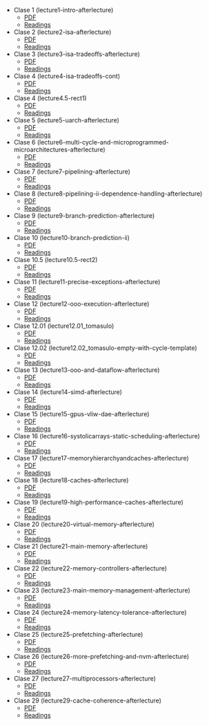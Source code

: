 * Clase 1 (lecture1-intro-afterlecture)
	* [PDF](pdf/onur-447-spring15-lecture1-intro-afterlecture.pdf)
	* [Readings](readings/lecture01)
* Clase 2 (lecture2-isa-afterlecture)
	* [PDF](pdf/onur-447-spring15-lecture2-isa-afterlecture.pdf)
	* [Readings](readings/lecture02)
* Clase 3 (lecture3-isa-tradeoffs-afterlecture)
	* [PDF](pdf/onur-447-spring15-lecture3-isa-tradeoffs-afterlecture.pdf)
	* [Readings](readings/lecture03)
* Clase 4 (lecture4-isa-tradeoffs-cont)
	* [PDF](pdf/onur-447-spring15-lecture4-isa-tradeoffs-cont.pdf)
	* [Readings](readings/lecture04)
* Clase 4 (lecture4.5-rect1)
	* [PDF](pdf/onur-447-spring15-lecture4.5-rect1.pdf)
	* [Readings](readings/lecture04)
* Clase 5 (lecture5-uarch-afterlecture)
	* [PDF](pdf/onur-447-spring15-lecture5-uarch-afterlecture.pdf)
	* [Readings](readings/lecture05)
* Clase 6 (lecture6-multi-cycle-and-microprogrammed-microarchitectures-afterlecture)
	* [PDF](pdf/onur-447-spring15-lecture6-multi-cycle-and-microprogrammed-microarchitectures-afterlecture.pdf)
	* [Readings](readings/lecture06)
* Clase 7 (lecture7-pipelining-afterlecture)
	* [PDF](pdf/onur-447-spring15-lecture7-pipelining-afterlecture.pdf)
	* [Readings](readings/lecture07)
* Clase 8 (lecture8-pipelining-ii-dependence-handling-afterlecture)
	* [PDF](pdf/onur-447-spring15-lecture8-pipelining-ii-dependence-handling-afterlecture.pdf)
	* [Readings](readings/lecture08)
* Clase 9 (lecture9-branch-prediction-afterlecture)
	* [PDF](pdf/onur-447-spring15-lecture9-branch-prediction-afterlecture.pdf)
	* [Readings](readings/lecture09)
* Clase 10 (lecture10-branch-prediction-ii)
	* [PDF](pdf/onur-447-spring15-lecture10-branch-prediction-ii.pdf)
	* [Readings](readings/lecture10)
* Clase 10.5 (lecture10.5-rect2)
	* [PDF](pdf/onur-447-spring15-lecture10.5-rect2.pdf)
	* [Readings](readings/lecture10)
* Clase 11 (lecture11-precise-exceptions-afterlecture)
	* [PDF](pdf/onur-447-spring15-lecture11-precise-exceptions-afterlecture.pdf)
	* [Readings](readings/lecture11)
* Clase 12 (lecture12-ooo-execution-afterlecture)
	* [PDF](pdf/onur-447-spring15-lecture12-ooo-execution-afterlecture.pdf)
	* [Readings](readings/lecture12)
* Clase 12.01 (lecture12.01_tomasulo)
	* [PDF](pdf/onur-447-spring15-lecture12.01_tomasulo.pdf)
	* [Readings](readings/lecture12)
* Clase 12.02 (lecture12.02_tomasulo-empty-with-cycle-template)
	* [PDF](pdf/onur-447-spring15-lecture12.02_tomasulo-empty-with-cycle-template.pdf)
	* [Readings](readings/lecture12)
* Clase 13 (lecture13-ooo-and-dataflow-afterlecture)
	* [PDF](pdf/onur-447-spring15-lecture13-ooo-and-dataflow-afterlecture.pdf)
	* [Readings](readings/lecture13)
* Clase 14 (lecture14-simd-afterlecture)
	* [PDF](pdf/onur-447-spring15-lecture14-simd-afterlecture.pdf)
	* [Readings](readings/lecture14)
* Clase 15 (lecture15-gpus-vliw-dae-afterlecture)
	* [PDF](pdf/onur-447-spring15-lecture15-gpus-vliw-dae-afterlecture.pdf)
	* [Readings](readings/lecture15)
* Clase 16 (lecture16-systolicarrays-static-scheduling-afterlecture)
	* [PDF](pdf/onur-447-spring15-lecture16-systolicarrays-static-scheduling-afterlecture.pdf)
	* [Readings](readings/lecture16)
* Clase 17 (lecture17-memoryhierarchyandcaches-afterlecture)
	* [PDF](pdf/onur-447-spring15-lecture17-memoryhierarchyandcaches-afterlecture.pdf)
	* [Readings](readings/lecture17)
* Clase 18 (lecture18-caches-afterlecture)
	* [PDF](pdf/onur-447-spring15-lecture18-caches-afterlecture.pdf)
	* [Readings](readings/lecture18)
* Clase 19 (lecture19-high-performance-caches-afterlecture)
	* [PDF](pdf/onur-447-spring15-lecture19-high-performance-caches-afterlecture.pdf)
	* [Readings](readings/lecture19)
* Clase 20 (lecture20-virtual-memory-afterlecture)
	* [PDF](pdf/onur-447-spring15-lecture20-virtual-memory-afterlecture.pdf)
	* [Readings](readings/lecture20)
* Clase 21 (lecture21-main-memory-afterlecture)
	* [PDF](pdf/onur-447-spring15-lecture21-main-memory-afterlecture.pdf)
	* [Readings](readings/lecture21)
* Clase 22 (lecture22-memory-controllers-afterlecture)
	* [PDF](pdf/onur-447-spring15-lecture22-memory-controllers-afterlecture.pdf)
	* [Readings](readings/lecture22)
* Clase 23 (lecture23-main-memory-management-afterlecture)
	* [PDF](pdf/onur-447-spring15-lecture23-main-memory-management-afterlecture.pdf)
	* [Readings](readings/lecture23)
* Clase 24 (lecture24-memory-latency-tolerance-afterlecture)
	* [PDF](pdf/onur-447-spring15-lecture24-memory-latency-tolerance-afterlecture.pdf)
	* [Readings](readings/lecture24)
* Clase 25 (lecture25-prefetching-afterlecture)
	* [PDF](pdf/onur-447-spring15-lecture25-prefetching-afterlecture.pdf)
	* [Readings](readings/lecture25)
* Clase 26 (lecture26-more-prefetching-and-nvm-afterlecture)
	* [PDF](pdf/onur-447-spring15-lecture26-more-prefetching-and-nvm-afterlecture.pdf)
	* [Readings](readings/lecture26)
* Clase 27 (lecture27-multiprocessors-afterlecture)
	* [PDF](pdf/onur-447-spring15-lecture27-multiprocessors-afterlecture.pdf)
	* [Readings](readings/lecture27)
* Clase 29 (lecture29-cache-coherence-afterlecture)
	* [PDF](pdf/onur-447-spring15-lecture29-cache-coherence-afterlecture.pdf)
	* [Readings](readings/lecture29)